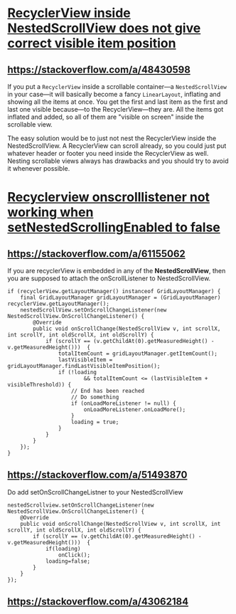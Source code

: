 # [RecyclerView inside NestedScrollView does not give correct visible item position](https://stackoverflow.com/questions/48428793/recyclerview-inside-nestedscrollview-does-not-give-correct-visible-item-position)
## https://stackoverflow.com/a/48430598
If you put a `RecyclerView` inside a scrollable container—a `NestedScrollView` in your case—it will basically become a fancy `LinearLayout`, inflating and showing all the items at once. You get the first and last item as the first and last one visible because—to the RecyclerView—they are. All the items got inflated and added, so all of them are "visible on screen" inside the scrollable view.

The easy solution would be to just not nest the RecyclerView inside the NestedScrollView. A RecyclerView can scroll already, so you could just put whatever header or footer you need inside the RecyclerView as well. Nesting scrollable views always has drawbacks and you should try to avoid it whenever possible.

# [Recyclerview onscrolllistener not working when setNestedScrollingEnabled to false](https://stackoverflow.com/questions/38179847/recyclerview-onscrolllistener-not-working-when-setnestedscrollingenabled-to-fals)
## https://stackoverflow.com/a/61155062
If you are recyclerView is embedded in any of the **NestedScrollView**, then you are supposed to attach the onScrollListener to NestedScrollView.
```
if (recyclerView.getLayoutManager() instanceof GridLayoutManager) {
    final GridLayoutManager gridLayoutManager = (GridLayoutManager) recyclerView.getLayoutManager();
    nestedScrollView.setOnScrollChangeListener(new NestedScrollView.OnScrollChangeListener() {
        @Override
        public void onScrollChange(NestedScrollView v, int scrollX, int scrollY, int oldScrollX, int oldScrollY) {
            if (scrollY == (v.getChildAt(0).getMeasuredHeight() - v.getMeasuredHeight()))  {
                totalItemCount = gridLayoutManager.getItemCount();
                lastVisibleItem = gridLayoutManager.findLastVisibleItemPosition();
                if (!loading
                        && totalItemCount <= (lastVisibleItem + visibleThreshold)) {
                    // End has been reached
                    // Do something
                    if (onLoadMoreListener != null) {
                        onLoadMoreListener.onLoadMore();
                    }
                    loading = true;
                }
            }
        }
    });
}
```
## https://stackoverflow.com/a/51493870
Do add setOnScrollChangeListner to your NestedScrollView
```
nestedScrollview.setOnScrollChangeListener(new NestedScrollView.OnScrollChangeListener() {
    @Override
    public void onScrollChange(NestedScrollView v, int scrollX, int scrollY, int oldScrollX, int oldScrollY) {
        if (scrollY == (v.getChildAt(0).getMeasuredHeight() - v.getMeasuredHeight()))  {
            if(loading)
                onClick();
            loading=false;
        }
    }
});
```

## https://stackoverflow.com/a/43062184

